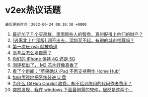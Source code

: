 # v2ex热议话题

`最后更新时间：2022-06-24 00:10:10 +0800`

1. [最近加了几个买房群，里面那些人的智商，真的配得上他们的财产？](https://www.v2ex.com/t/861583)
1. [[逃离北上广深版] 润不出去，深圳买不起。有别的城市推荐吗？](https://www.v2ex.com/t/861578)
1. [第一次玩 ps5 就被劝退](https://www.v2ex.com/t/861566)
1. [高考后怎么填自愿？](https://www.v2ex.com/t/861619)
1. [你们的 iPhone 保持 4G 还是 5G](https://www.v2ex.com/t/861580)
1. [测评都出了， M2 芯片好像真香了](https://www.v2ex.com/t/861519)
1. [看了个新闻：“苹果确认 iPad 不再支持用作 Home Hub”](https://www.v2ex.com/t/861570)
1. [如何优雅地把系统装进 U 盘](https://www.v2ex.com/t/861536)
1. [为什么 GitHub Copilot 收费，却不给训练用的代码作者费用？](https://www.v2ex.com/t/861734)
1. [突然发现，我在 windows 下面最刚需的软件，居然是这两个...](https://www.v2ex.com/t/861708)

